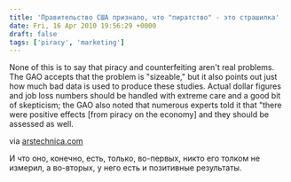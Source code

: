 ```yaml
---
title: 'Правительство США признало, что "пиратство" - это страшилка'
date: Fri, 16 Apr 2010 19:56:29 +0000
draft: false
tags: ['piracy', 'marketing']
---
```


None of this is to say that piracy and counterfeiting aren't real problems. The GAO accepts that the problem is "sizeable," but it also points out just how much bad data is used to produce these studies. Actual dollar figures and job loss numbers should be handled with extreme care and a good bit of skepticism; the GAO also noted that numerous experts told it that "there were positive effects \[from piracy on the economy\] and they should be assessed as well.

via [arstechnica.com](http://api.viglink.com/api/click?key=8eb8c964d427e97a1567cec6532655f0&v=1&libId=1271447617349&loc=http%3A%2F%2Fv-x.posterous.com%2F%3Fpage%3D2&out=http%3A%2F%2Farstechnica.com%2Ftech-policy%2Fnews%2F2010%2F04%2Fus-government-finally-admits-most-piracy-estimates-are-bogus.ars)

И что оно, конечно, есть, только, во-первых, никто его толком не измерил, а во-вторых, у него есть и позитивные результаты.